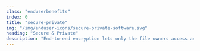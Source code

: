 ```yaml
---
class: "enduserbenefits"
index: 0
title: "secure-private"
img: "/img/enduser-icons/secure-private-software.svg"
heading: "Secure & Private"
description: "End-to-end encryption lets only the file owners access and see their data."
---
```


